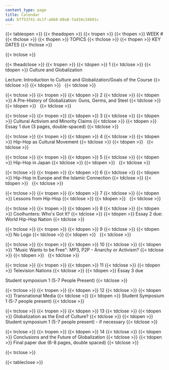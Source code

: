 ```yaml
---
content_type: page
title: Calendar
uid: bff53741-dc1f-a668-80a8-7a434c34b91c
---
```


{{< tableopen >}}
{{< theadopen >}}
{{< tropen >}}
{{< thopen >}}
WEEK #
{{< thclose >}}
{{< thopen >}}
TOPICS
{{< thclose >}}
{{< thopen >}}
KEY DATES
{{< thclose >}}

{{< trclose >}}

{{< theadclose >}}
{{< tropen >}}
{{< tdopen >}}
1
{{< tdclose >}}
{{< tdopen >}}
Culture and Globalization  
  
Lecture: Introduction to Culture and Globalization/Goals of the Course
{{< tdclose >}}
{{< tdopen >}}
 
{{< tdclose >}}

{{< trclose >}}
{{< tropen >}}
{{< tdopen >}}
2
{{< tdclose >}}
{{< tdopen >}}
A Pre-History of Globalization: Guns, Germs, and Steel
{{< tdclose >}}
{{< tdopen >}}
 
{{< tdclose >}}

{{< trclose >}}
{{< tropen >}}
{{< tdopen >}}
3
{{< tdclose >}}
{{< tdopen >}}
Cultural Activism and Minority Claims
{{< tdclose >}}
{{< tdopen >}}
Essay 1 due (3 pages, double-spaced)
{{< tdclose >}}

{{< trclose >}}
{{< tropen >}}
{{< tdopen >}}
4
{{< tdclose >}}
{{< tdopen >}}
Hip-Hop as Cultural Movement
{{< tdclose >}}
{{< tdopen >}}
 
{{< tdclose >}}

{{< trclose >}}
{{< tropen >}}
{{< tdopen >}}
5
{{< tdclose >}}
{{< tdopen >}}
Hip-Hop in Japan
{{< tdclose >}}
{{< tdopen >}}
 
{{< tdclose >}}

{{< trclose >}}
{{< tropen >}}
{{< tdopen >}}
6
{{< tdclose >}}
{{< tdopen >}}
Hip-Hop in Europe and the Islamic Connection
{{< tdclose >}}
{{< tdopen >}}
 
{{< tdclose >}}

{{< trclose >}}
{{< tropen >}}
{{< tdopen >}}
7
{{< tdclose >}}
{{< tdopen >}}
Lessons from Hip-Hop
{{< tdclose >}}
{{< tdopen >}}
 
{{< tdclose >}}

{{< trclose >}}
{{< tropen >}}
{{< tdopen >}}
8
{{< tdclose >}}
{{< tdopen >}}
Coolhunters: Who's Got It?
{{< tdclose >}}
{{< tdopen >}}
Essay 2 due: World Hip-Hop Nation
{{< tdclose >}}

{{< trclose >}}
{{< tropen >}}
{{< tdopen >}}
9
{{< tdclose >}}
{{< tdopen >}}
No Logo
{{< tdclose >}}
{{< tdopen >}}
 
{{< tdclose >}}

{{< trclose >}}
{{< tropen >}}
{{< tdopen >}}
10
{{< tdclose >}}
{{< tdopen >}}
"Music Wants to be Free": MP3, P2P - Anarchy or Activism?
{{< tdclose >}}
{{< tdopen >}}
 
{{< tdclose >}}

{{< trclose >}}
{{< tropen >}}
{{< tdopen >}}
11
{{< tdclose >}}
{{< tdopen >}}
Television Nations
{{< tdclose >}}
{{< tdopen >}}
Essay 3 due  
  
Student symposium 1 (5-7 People Present)
{{< tdclose >}}

{{< trclose >}}
{{< tropen >}}
{{< tdopen >}}
12
{{< tdclose >}}
{{< tdopen >}}
Transnational Media
{{< tdclose >}}
{{< tdopen >}}
Student Symposium 1 (5-7 people present)
{{< tdclose >}}

{{< trclose >}}
{{< tropen >}}
{{< tdopen >}}
13
{{< tdclose >}}
{{< tdopen >}}
Globalization as the End of Culture?
{{< tdclose >}}
{{< tdopen >}}
Student symposium 1 (5-7 people present) - if necessary
{{< tdclose >}}

{{< trclose >}}
{{< tropen >}}
{{< tdopen >}}
14
{{< tdclose >}}
{{< tdopen >}}
Conclusions and the Future of Globalization
{{< tdclose >}}
{{< tdopen >}}
Final paper due (6-8 pages, double spaced)
{{< tdclose >}}

{{< trclose >}}

{{< tableclose >}}